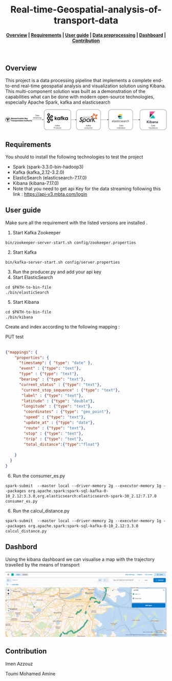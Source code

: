 


<h1 align="center">
  <br>
    Real-time-Geospatial-analysis-of-transport-data
</h1>
<div align="center">
  <h4>
    <a href="#overview">Overview</a> |
    <a href="#prerequisites">Requirements</a> |
    <a href="#how-to-run">User guide</a> |
    <a href="#data-preprocessing">Data preprocessing</a> |
    <a href="#spark-ml-pipeline">Dashboard</a> |
    <a href="#contribution">Contribution</a>
  </h4>
</div>
<br>



## Overview
This project is a data processing pipeline that implements a complete end-to-end real-time geospatial analysis and visualization solution using Kibana.
This multi-component solution was built as a demonstration of the capabilities
what can be done with modern open-source technologies, especially Apache
Spark, kafka and elasticsearch


![pipeline](assets/pipeline.png)

## Requirements
 You should to install the following technologies to test the project
- Spark (spark-3.3.0-bin-hadoop3)
- Kafka (kafka_2.12-3.2.0)
- ElasticSearch (elasticsearch-7.17.0)
- Kibana (kibana-7.17.0)
- Note that you need to get api Key for the data streaming following this link : 
https://api-v3.mbta.com/login

## User guide
Make sure all the requirement with the listed versions are installed . 
1. Start Kafka Zookeeper
``` shell
bin/zookeeper-server-start.sh config/zookeeper.properties
```
2. Start Kafka 
``` shell
bin/kafka-server-start.sh config/server.properties
```
3. Run the producer.py and add your api key 
4. Start ElasticSearch
``` shell
cd $PATH-to-bin-file
./bin/elasticSearch
```
5. Start Kibana
``` shell
cd $PATH-to-bin-file
./bin/kibana
```
Create and index according to the following mapping : 

PUT test 
```json

{"mappings": {
    "properties": {
      "timestamp": { "type": "date" },
      "event" : {"type": "text"},
      "type" : {"type": "text"},
      "bearing" : {"type": "text"},
      "current_status" : {"type": "text"},
       "current_stop_sequence" : {"type": "text"},
       "label" : {"type": "text"},
       "latitude" : {"type": "double"},
       "longitude" : {"type": "text"},
        "coordinates" : {"type": "geo_point"},
        "speed" : {"type": "text"},
        "update_at" : {"type": "date"},
        "route" : {"type": "text"},
        "stop" : {"type": "text"},
        "trip" : {"type": "text"},
        "total_distance":{"type":"float"}
      
    }
  }
}

```
6. Run the consumer_es.py 
``` shell
spark-submit  --master local --driver-memory 2g --executor-memory 1g --packages org.apache.spark:spark-sql-kafka-0-10_2.12:3.3.0,org.elasticsearch:elasticsearch-spark-30_2.12:7.17.0 consumer_es.py

```
6. Run the calcul_distance.py 
``` shell
spark-submit  --master local --driver-memory 2g --executor-memory 1g --packages org.apache.spark:spark-sql-kafka-0-10_2.12:3.3.0 calcul_distance.py
```

## Dashbord
Using the kibana dashboard we can visualise a map with the trajectory travelled by the means of transport 

![dashbord](assets/kibana.png)

## Contribution

Imen Azzouz

Toumi Mohamed Amine
